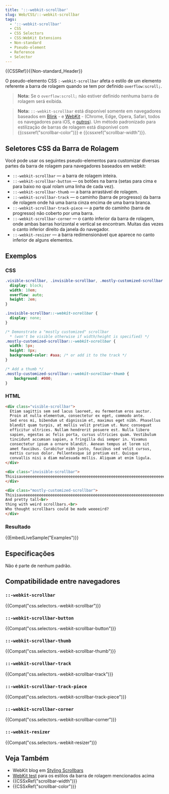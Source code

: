 ```yaml
---
title: '::-webkit-scrollbar'
slug: Web/CSS/::-webkit-scrollbar
tags:
  - '::-webkit-scrollbar'
  - CSS
  - CSS Selectors
  - CSS:WebKit Extensions
  - Non-standard
  - Pseudo-element
  - Reference
  - Selector
---
```

{{CSSRef}}{{Non-standard_Header}}

O pseudo-elemento CSS `:-webkit-scrollbar` afeta o estilo de um elemento referente a barra de rolagem quando se tem por definido `overflow:scroll;`.

> **Nota:** Se o `overflow:scroll;` não estiver definido nenhuma barra de rolagem será exibida.

> **Nota:** `::-webkit-scrollbar` está disponível somente em navegadores baseados em [Blink](https://www.chromium.org/blink) - e [WebKit](https://webkit.org) - (Chrome, Edge, Opera, Safari, todos os navegadores para iOS, e [outros](https://en.wikipedia.org/wiki/List_of_web_browsers#WebKit-based)). Um método padronizado para estilização de barras de rolagem está disponível com {{cssxref("scrollbar-color")}} e {{cssxref("scrollbar-width")}}.

## Seletores CSS da Barra de Rolagem

Você pode usar os seguintes pseudo-elementos para customizar diversas partes da barra de rolagem para navegadores baseados em webkit:

- `::-webkit-scrollbar` — a barra de rolagem inteira.
- `::-webkit-scrollbar-button` — os botões na barra (setas para cima e para baixo no qual rolam uma linha de cada vez).
- `::-webkit-scrollbar-thumb` — a barra arrastável de rolagem.
- `::-webkit-scrollbar-track` — o caminho (barra de progresso) da barra de rolagem onde há uma barra cinza encima de uma barra branca.
- `::-webkit-scrollbar-track-piece` — a parte do caminho (barra de progresso) não coberto por uma barra.
- `::-webkit-scrollbar-corner` — o canto inferior da barra de rolagem, onde ambas barras horizontal e vertical se encontram. Muitas das vezes o canto inferior direito da janela do navegador.
- `::-webkit-resizer` — a barra redimensionável que aparece no canto inferior de alguns elementos.

## Exemplos

### CSS</h3>

```CSS
.visible-scrollbar, .invisible-scrollbar, .mostly-customized-scrollbar {
  display: block;
  width: 10em;
  overflow: auto;
  height: 2em;
}

.invisible-scrollbar::-webkit-scrollbar {
  display: none;
}

/* Demonstrate a "mostly customized" scrollbar
  * (won't be visible otherwise if width/height is specified) */
.mostly-customized-scrollbar::-webkit-scrollbar {
  width: 5px;
  height: 8px;
  background-color: #aaa; /* or add it to the track */
}

/* Add a thumb */
.mostly-customized-scrollbar::-webkit-scrollbar-thumb {
    background: #000;
}
```

### HTML

```HTML
<div class="visible-scrollbar">
  Etiam sagittis sem sed lacus laoreet, eu fermentum eros auctor.
  Proin at nulla elementum, consectetur ex eget, commodo ante.
  Sed eros mi, bibendum ut dignissim et, maximus eget nibh. Phasellus
  blandit quam turpis, at mollis velit pretium ut. Nunc consequat
  efficitur ultrices. Nullam hendrerit posuere est. Nulla libero
  sapien, egestas ac felis porta, cursus ultricies quam. Vestibulum
  tincidunt accumsan sapien, a fringilla dui semper in. Vivamus
  consectetur ipsum a ornare blandit. Aenean tempus at lorem sit
  amet faucibus. Curabitur nibh justo, faucibus sed velit cursus,
  mattis cursus dolor. Pellentesque id pretium est. Quisque
  convallis nisi a diam malesuada mollis. Aliquam at enim ligula.
</div>

<div class="invisible-scrollbar">
Thisisaveeeeeeeeeeeeeeeeeeeeeeeeeeeeeeeeeeeeeeeeeeeeeeeeeeeeeeeeeeeeeeeeeeerylongword
</div>

<div class="mostly-customized-scrollbar">
Thisisaveeeeeeeeeeeeeeeeeeeeeeeeeeeeeeeeeeeeeeeeeeeeeeeeeeeeeeeeeeeeeeeeeeerylongword<br>
And pretty tall<br>
thing with weird scrollbars.<br>
Who thought scrollbars could be made weeeeird?
</div>
```
### Resultado

{{EmbedLiveSample("Examples")}}

## Especificações

Não é parte de nenhum padrão.

## Compatibilidade entre navegadores

### `::-webkit-scrollbar`

{{Compat("css.selectors.-webkit-scrollbar")}}

### `::-webkit-scrollbar-button`

{{Compat("css.selectors.-webkit-scrollbar-button")}}

### `::-webkit-scrollbar-thumb`

{{Compat("css.selectors.-webkit-scrollbar-thumb")}}

### `::-webkit-scrollbar-track`

{{Compat("css.selectors.-webkit-scrollbar-track")}}

### `::-webkit-scrollbar-track-piece`

{{Compat("css.selectors.-webkit-scrollbar-track-piece")}}

### `::-webkit-scrollbar-corner`

{{Compat("css.selectors.-webkit-scrollbar-corner")}}

### `::-webkit-resizer`

{{Compat("css.selectors.-webkit-resizer")}}

## Veja Também

- WebKit blog em [Styling Scrollbars](https://webkit.org/blog/363/styling-scrollbars/)
- [WebKit test](https://trac.webkit.org/export/41842/trunk/LayoutTests/scrollbars/overflow-scrollbar-combinations.html) para os estilos da barra de rolagem mencionados acima
- {{CSSxRef("scrollbar-width")}}
- {{CSSxRef("scrollbar-color")}}
